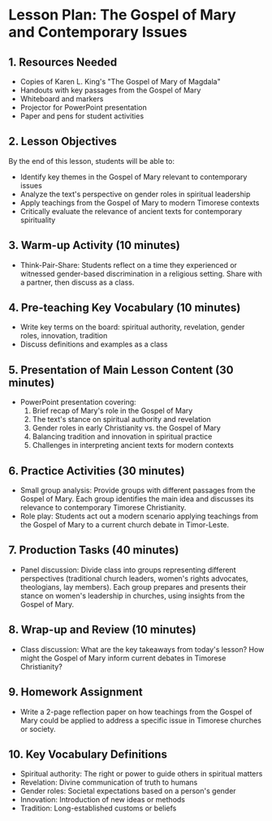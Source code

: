# Lesson Plan: The Gospel of Mary and Contemporary Issues

## 1. Resources Needed

- Copies of Karen L. King's "The Gospel of Mary of Magdala" 
- Handouts with key passages from the Gospel of Mary
- Whiteboard and markers
- Projector for PowerPoint presentation
- Paper and pens for student activities

## 2. Lesson Objectives

By the end of this lesson, students will be able to:
- Identify key themes in the Gospel of Mary relevant to contemporary issues
- Analyze the text's perspective on gender roles in spiritual leadership
- Apply teachings from the Gospel of Mary to modern Timorese contexts
- Critically evaluate the relevance of ancient texts for contemporary spirituality

## 3. Warm-up Activity (10 minutes)

- Think-Pair-Share: Students reflect on a time they experienced or witnessed gender-based discrimination in a religious setting. Share with a partner, then discuss as a class.

## 4. Pre-teaching Key Vocabulary (10 minutes)

- Write key terms on the board: spiritual authority, revelation, gender roles, innovation, tradition
- Discuss definitions and examples as a class

## 5. Presentation of Main Lesson Content (30 minutes)

- PowerPoint presentation covering:
  1. Brief recap of Mary's role in the Gospel of Mary
  2. The text's stance on spiritual authority and revelation
  3. Gender roles in early Christianity vs. the Gospel of Mary
  4. Balancing tradition and innovation in spiritual practice
  5. Challenges in interpreting ancient texts for modern contexts

## 6. Practice Activities (30 minutes)

- Small group analysis: Provide groups with different passages from the Gospel of Mary. Each group identifies the main idea and discusses its relevance to contemporary Timorese Christianity.
- Role play: Students act out a modern scenario applying teachings from the Gospel of Mary to a current church debate in Timor-Leste.

## 7. Production Tasks (40 minutes)

- Panel discussion: Divide class into groups representing different perspectives (traditional church leaders, women's rights advocates, theologians, lay members). Each group prepares and presents their stance on women's leadership in churches, using insights from the Gospel of Mary.

## 8. Wrap-up and Review (10 minutes)

- Class discussion: What are the key takeaways from today's lesson? How might the Gospel of Mary inform current debates in Timorese Christianity?

## 9. Homework Assignment

- Write a 2-page reflection paper on how teachings from the Gospel of Mary could be applied to address a specific issue in Timorese churches or society.

## 10. Key Vocabulary Definitions

- Spiritual authority: The right or power to guide others in spiritual matters
- Revelation: Divine communication of truth to humans
- Gender roles: Societal expectations based on a person's gender
- Innovation: Introduction of new ideas or methods
- Tradition: Long-established customs or beliefs